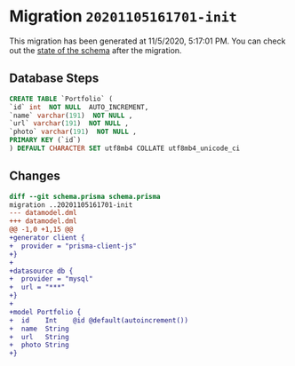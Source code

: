 # Migration `20201105161701-init`

This migration has been generated at 11/5/2020, 5:17:01 PM.
You can check out the [state of the schema](./schema.prisma) after the migration.

## Database Steps

```sql
CREATE TABLE `Portfolio` (
`id` int  NOT NULL  AUTO_INCREMENT,
`name` varchar(191)  NOT NULL ,
`url` varchar(191)  NOT NULL ,
`photo` varchar(191)  NOT NULL ,
PRIMARY KEY (`id`)
) DEFAULT CHARACTER SET utf8mb4 COLLATE utf8mb4_unicode_ci
```

## Changes

```diff
diff --git schema.prisma schema.prisma
migration ..20201105161701-init
--- datamodel.dml
+++ datamodel.dml
@@ -1,0 +1,15 @@
+generator client {
+  provider = "prisma-client-js"
+}
+
+datasource db {
+  provider = "mysql"
+  url = "***"
+}
+
+model Portfolio {
+  id    Int    @id @default(autoincrement())
+  name  String
+  url   String
+  photo String
+}
```


